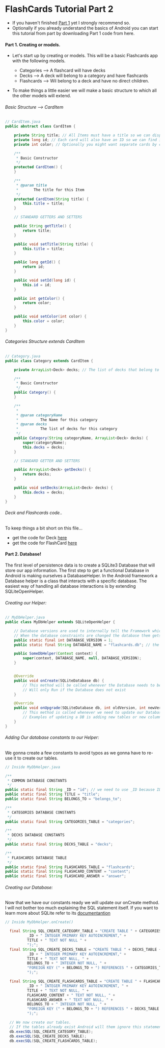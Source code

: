 FlashCards Tutorial Part 2
==========

* If you haven't finished [Part 1](https://github.com/fnk0/FlashCards-Codelab/blob/master/TutorialPart1.md) yet I strongly recommend so.
* Optionally if you already understand the basics of Android you can start this tutorial from part by downloading Part 1 code from here.

#### Part 1. Creating or models.

* Let's start up by creating or models. This will be a basic Flashcards app with the following models.
  * Categories --> A flashcard will have decks
  * Decks --> A deck will belong to a category and have flashcards
  * Flashcards --> Wil belong to a deck and have no direct children.

* To make things a little easier we will make a basic structure to which all the other models will extend.

###### Basic Structure --> CardItem

```java
// CardItem.java
public abstract class CardItem {

    private String title; // All Items must have a title so we can display on a list
    private long id; // Each card will also have an ID so we can find it inside our SQLite DB
    private int color; // Optionally you might want separate cards by color.

    /**
     * Basic Constructor
     */
    protected CardItem() {
    }

    /**
     * @param title
     *       The title for this Item
     */
    protected CardItem(String title) {
        this.title = title;
    }

    // STANDARD GETTERS AND SETTERS

    public String getTitle() {
        return title;
    }

    public void setTitle(String title) {
        this.title = title;
    }

    public long getId() {
        return id;
    }

    public void setId(long id) {
        this.id = id;
    }

    public int getColor() {
        return color;
    }

    public void setColor(int color) {
        this.color = color;
    }
}
```

###### Categories Structure extends CardItem

```java
// Category.java
public class Category extends CardItem {

    private ArrayList<Deck> decks; // The list of decks that belong to this category

    /**
     * Basic Constructor
     */
    public Category() {
    }

    /**
     *
     * @param categoryName
     *          The Name for this category
     * @param decks
     *          The list of decks for this category
     */
    public Category(String categoryName, ArrayList<Deck> decks) {
        super(categoryName);
        this.decks = decks;
    }

    // STANDARD GETTER AND SETTERS

    public ArrayList<Deck> getDecks() {
        return decks;
    }

    public void setDecks(ArrayList<Deck> decks) {
        this.decks = decks;
    }
}

```

###### Deck and Flashcards code..

To keep things a bit short on this file...
* get the code for Deck [here](https://github.com/fnk0/FlashCards-Codelab/blob/master/app/src/main/java/gabilheri/com/flashcards/cardStructures/Deck.java)
* get the code for FlashCard [here](https://github.com/fnk0/FlashCards-Codelab/blob/master/app/src/main/java/gabilheri/com/flashcards/cardStructures/FlashCard.java)


#### Part 2. Database!

The first level of persistence data is to create a SQLite3 Database that will store our app information.
The first step to get a functional Database in Android is making ourselves a DatabaseHelper. In the Android framework a Database helper is a class that interacts with a specific database.
The easiest way of handling all database interactions is by extending SQLiteOpenHelper.

###### Creating our Helper:

``` java
// MyDbHelper.java
public class MyDbHelper extends SQLiteOpenHelper {

    // Database versions are used to internally tell the Framework which version of your DB to use
    // When the database constraints are changed the database them gets updated.
    public static final int DATABASE_VERSION = 1;
    public static final String DATABASE_NAME = "flashcards.db"; // the .db is optional.

    public SomeDbHelper(Context context) {
        super(context, DATABASE_NAME, null, DATABASE_VERSION);
    }


    @Override
    public void onCreate(SQLiteDatabase db) {
        // This method will be called whenever the Database needs to be created.
        // Will only Run if the Database does not exist
    }

    @Override
    public void onUpgrade(SQLiteDatabase db, int oldVersion, int newVersion) {
        // This method is called whenever we need to update our Database
        // Examples of updating a DB is adding new tables or new columns to a existing table
    }
}
```

###### Adding Our database constants to our Helper:

We gonna create a few constants to avoid typos as we gonna have to re-use it to create our tables.

```java
// Inside MyDbHelper.java

/**
 * COMMON DATABASE CONSTANTS
 */
public static final String _ID = "id"; // we need to use _ID because ID is already used by the system.
public static final String TITLE = "title";
public static final String BELONGS_TO = "belongs_to";

/**
 * CATEGORIES DATABASE CONSTANTS
 */
public static final String CATEGORIES_TABLE = "categories";

/**
 * DECKS DATABASE CONSTANTS
 */
public static final String DECKS_TABLE = "decks";

/**
 * FLASHCARDS DATABASE TABLE
 */
public static final String FLASHCARDS_TABLE = "flashcards";
public static final String FLASHCARD_CONTENT = "content";
public static final String FLASHCARD_ANSWER = "answer";

```

###### Creating our Database:

Now that we have our constants ready we will update our onCreate method.
I will not bother too much explaining the SQL statement itself. If you want to learn more about SQLite refer to its [documentantion](http://www.sqlite.org/docs.html)

```java
// Inside MyDbHelper.onCreate()

  final String SQL_CREATE_CATEGORY_TABLE = "CREATE TABLE " + CATEGORIES_TABLE + " (" 
          _ID + " INTEGER PRIMARY KEY AUTOINCREMENT," +
          TITLE + " TEXT NOT NULL " +
          ");";
  final String SQL_CREATE_DECKS_TABLE = "CREATE TABLE " + DECKS_TABLE + " (" +
          _ID + " INTEGER PRIMARY KEY AUTOINCREMENT," +
          TITLE + " TEXT NOT NULL, " +
          BELONGS_TO + " INTEGER NOT NULL, " +
          "FOREIGN KEY (" + BELONGS_TO + ") REFERENCES " + CATEGORIES_TABLE + " (" + _ID + ")" +
          ");";

  final String SQL_CREATE_FLASHCARDS_TABLE = "CREATE TABLE " + FLASHCARDS_TABLE + " (" +
          _ID + " INTEGER PRIMARY KEY AUTOINCREMENT, " +
          TITLE + " TEXT NOT NULL, " +
          FLASHCARD_CONTENT + " TEXT NOT NULL, " +
          FLASHCARD_ANSWER + " TEXT NOT NULL, " +
          BELONGS_TO + " INTEGER NOT NULL, " +
          "FOREIGN KEY (" + BELONGS_TO + ") REFERENCES " + DECKS_TABLE + " (" + _ID + ")" +
          ");";

  // We now create our tables.
  // If the tables already exist Android will them ignore this statement.
  db.execSQL(SQL_CREATE_CATEGORY_TABLE);
  db.execSQL(SQL_CREATE_DECKS_TABLE);
  db.execSQL(SQL_CREATE_FLASHCARDS_TABLE);

```  



